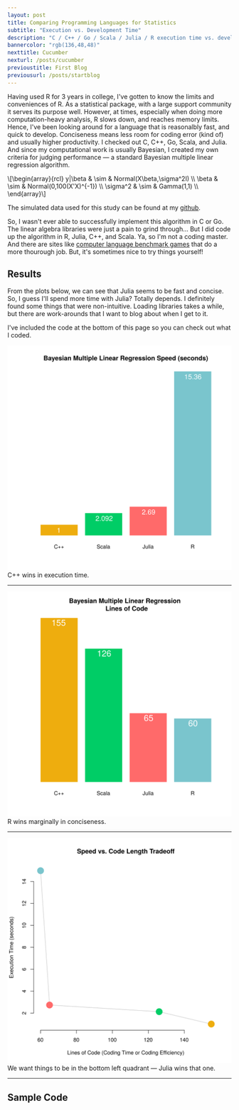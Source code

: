 ```yaml
---
layout: post
title: Comparing Programming Languages for Statistics
subtitle: "Execution vs. Development Time"
description: "C / C++ / Go / Scala / Julia / R execution time vs. development time"
bannercolor: "rgb(136,48,48)"
nexttitle: Cucumber
nexturl: /posts/cucumber
previoustitle: First Blog
previousurl: /posts/startblog
---
```


Having used R for 3 years in college, I've gotten to know the limits and
conveniences of R. As a statistical package, with a large support community it
serves its purpose well. However, at times, especially when doing more
computation-heavy analysis, R slows down, and reaches memory limits. Hence,
I've been looking around for a language that is reasonalbly fast, and quick to
develop. Conciseness means less room for coding error (kind of) and usually
higher productivity. I checked out C, C++, Go, Scala, and Julia. And since my
computational work is usually Bayesian, I created my own criteria for judging
performance — a standard Bayesian multiple linear regression algorithm.

\\[\begin{array}{rcl}
   y|\beta & \sim & Normal(X\beta,\sigma^2I) \\\\
     \beta & \sim & Normal(0,100(X'X)^{-1}) \\\\
  \sigma^2 & \sim & Gamma(1,1) \\\\
\end{array}\\]

The simulated data used for this study can be found at my
[github](https://github.com/luiarthur/progSpeedCompare/blob/master/data/dat.txt).

So, I wasn't ever able to successfully implement this algorithm in C or Go. The
linear algebra libraries were just a pain to grind through... But I did code up
the algorithm in R, Julia, C++, and Scala. Ya, so I'm not a coding master. And
there are sites like [computer language benchmark
games](http://benchmarksgame.alioth.debian.org/u64q/compare.php?lang=scala&lang2=gpp)
that do a more thourough job. But, it's sometimes nice to try things yourself!

## Results
From the plots below, we can see that Julia seems to be fast and concise. So, I
guess I'll spend more time with Julia? Totally depends. I definitely found some
things that were non-intuitive. Loading libraries takes a while, but there are
work-arounds that I want to blog about when I get to it.

I've included the code at the bottom of this page so you can check out what I
coded.

![Speed Comparison](img/speed.svg)
<span class="caption text-muted">C++ wins in execution time.</span>
***

![Conciseness Comparison](img/lines.svg)
<span class="caption text-muted">R wins marginally in conciseness.</span>
***

![Overall Comparison](img/vs.svg)
<span class="caption text-muted">We want things to be in the bottom left quadrant &mdash;  Julia wins that one.</span>
***

## Sample Code


